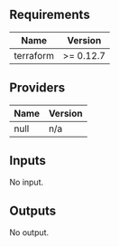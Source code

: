 ## Requirements

| Name | Version |
|------|---------|
| terraform | >= 0.12.7 |

## Providers

| Name | Version |
|------|---------|
| null | n/a |

## Inputs

No input.

## Outputs

No output.
